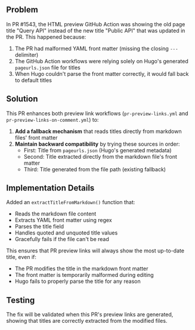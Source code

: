 ## Problem

In PR #1543, the HTML preview GitHub Action was showing the old page title "Query API" instead of the new title "Public API" that was updated in the PR. This happened because:

1. The PR had malformed YAML front matter (missing the closing `---` delimiter)
2. The GitHub Action workflows were relying solely on Hugo's generated `pageurls.json` file for titles
3. When Hugo couldn't parse the front matter correctly, it would fall back to default titles

## Solution

This PR enhances both preview link workflows (`pr-preview-links.yml` and `pr-preview-links-on-comment.yml`) to:

1. **Add a fallback mechanism** that reads titles directly from markdown files' front matter
2. **Maintain backward compatibility** by trying these sources in order:
   - First: Title from `pageurls.json` (Hugo's generated metadata)
   - Second: Title extracted directly from the markdown file's front matter
   - Third: Title generated from the file path (existing fallback)

## Implementation Details

Added an `extractTitleFromMarkdown()` function that:
- Reads the markdown file content
- Extracts YAML front matter using regex
- Parses the title field
- Handles quoted and unquoted title values
- Gracefully fails if the file can't be read

This ensures that PR preview links will always show the most up-to-date title, even if:
- The PR modifies the title in the markdown front matter
- The front matter is temporarily malformed during editing
- Hugo fails to properly parse the title for any reason

## Testing

The fix will be validated when this PR's preview links are generated, showing that titles are correctly extracted from the modified files.
